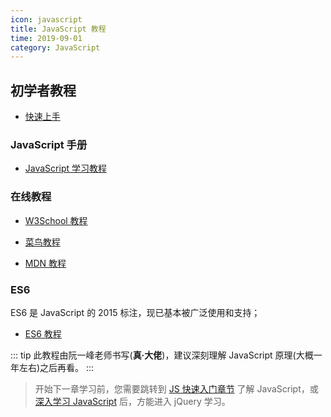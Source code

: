 ```yaml
---
icon: javascript
title: JavaScript 教程
time: 2019-09-01
category: JavaScript
---
```


## 初学者教程

- [快速上手](../language/js/guide/readme.md)

### JavaScript 手册

- [JavaScript 学习教程](../language/js/readme.md)

### 在线教程

- [W3School 教程](http://www.w3school.com.cn/js/index.asp)

- [菜鸟教程](https://www.runoob.com/js/js-tutorial.html)

- [MDN 教程](https://developer.mozilla.org/zh-CN/docs/Web/JavaScript)

### ES6

ES6 是 JavaScript 的 2015 标注，现已基本被广泛使用和支持；

- [ES6 教程](../language/js/es6/readme.md)

::: tip
此教程由阮一峰老师书写(**真·大佬**)，建议深刻理解 JavaScript 原理(大概一年左右)之后再看。
:::

> 开始下一章学习前，您需要跳转到 [JS 快速入门章节](../language/js/guide/readme.md) 了解 JavaScript，或 [深入学习 JavaScript](../language/js/readme.md) 后，方能进入 jQuery 学习。
